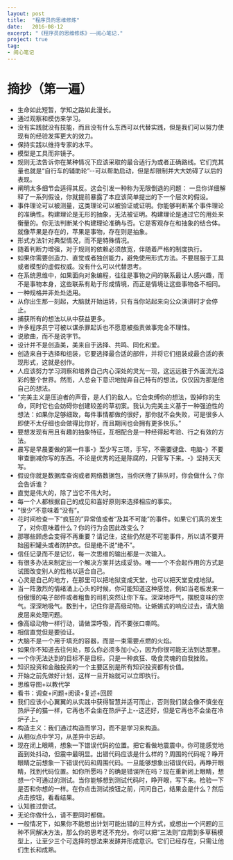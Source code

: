 ```yaml
---
layout: post
title:  "程序员的思维修炼"
date:   2016-08-12
excerpt: "《程序员的思维修炼》——阅心笔记."
project: true
tag:
- 阅心笔记 
---
```

# 摘抄（第一遍）

* 生命如此短暂，学知之路如此漫长。
* 通过观察和模仿来学习。
* 没有实践就没有技能，而且没有什么东西可以代替实践，但是我们可以努力使现有的经验发挥更大的效力。
* 保持实践以维持专家的水平。
* 模型是工具而非镜子。
* 规则无法告诉你在某种情况下应该采取的最合适行为或者正确路线。它们充其量也就是“自行车的辅助轮”--可以帮助启动，但是却限制并大大妨碍了以后的表现。
* 阐明太多细节会适得其反。这会引发一种称为无限倒退的问题： 一旦你详细解释了一系列假设，你就提前暴露了本应该简单提出的下一个层次的假设。
* 事件理论可以被测量，这类理论可以被验证或证明。你能够判断某个事件理论的准确性。构建理论是无形的抽象，无法被证明。构建理论是通过它的用处来衡量的。你无法判断某个构建理论准确与否。它是客观存在和抽象的结合体。就像苹果是存在的，苹果是事物，存在则是抽象。
* 形式方法针对典型情况，而不是特殊情况。
* 随着判断力增强，对于规则的依赖必须放宽，伴随着严格的制度执行。
* 如果你需要创造力、直觉或者独创能力，避免使用形式方法。不要屈服于工具或者模型的虚假权威。没有什么可以代替思考。
* 在系统思维中，如果面向对象编程，往往是事物之间的联系最让人感兴趣，而不是事物本身，这些联系有助于形成情境，而正是情境让这些事物各不相同。
* 一种规格并非处处适用。
* 从你出生那一刻起，大脑就开始运转，只有当你站起来向公众演讲时才会停止。
* 捕获所有的想法以从中获益更多。
* 许多程序员宁可被以谋杀罪起诉也不愿意被指责做事完全不理性。
* 说歌曲，而不是说字节。
* 设计并不是创造美，美来自于选择、共鸣、同化和爱。
* 创造来自于选择和组装，它要选择最合适的部件，并将它们组装成最合适的表现形式，这就是创作。
* 人应该努力学习洞察和培养自己内心深处的灵光一现，这远远胜于外面流光溢彩的整个世界。然而，人总会下意识地抛弃自己特有的想法，仅仅因为那是他自己的想法。
* “完美主义是压迫者的声音，是人们的敌人。它会束缚你的想法，毁掉你的生命，同时它也会妨碍你创建较差的草初案。我认为完美主义基于一种强迫性的想法：如果你足够细致，每件事情都做的很好，那你就不会失败，可是很多人即使不太仔细也会做得比你好，而且期间也会拥有更多快乐。”
* 要想发现有用且有趣的抽象特征，互相配合是一种经得起考验、行之有效的方法。
* 晨写是早晨要做的第一件事-》至少写三项，手写，不需要键盘、电脑-》不要审查删减你写的东西。不论是优秀的还是陈腐的，只管写下来。-》坚持天天写。
* 假设你就是数据库查询或者网络数据包，当你厌倦了排队时，你会做什么？你会告诉谁？
* 直觉是伟大的，除了当它不伟大时。
* 每一个人都根据自己的成见和喜好原则来选择相应的事实。
* “很少”不意味着“没有”。
* 花时间检查一下“疯狂的”异常值或者“及其不可能”的事件。如果它们真的发生了，对你意味着什么？你的行为会因此改变么？
* 那哪些顾虑会变得不再重要？请记住，这些仍然是不可能事件，所以请不要开始囤积罐头或者防护衣。但是绝不说“绝不”。
* 信任记录而不是记忆，每一次思维的输出都是一次输入。
* 有很多办法来制定出一个解决方案并达成妥协。唯一一个不会起作用的方式是试图改变别人的性格以适合自己。
* 心灵是自己的地方，在那里可以把地狱变成天堂，也可以把天堂变成地狱。
* 当一阵激烈的情绪涌上心头的时候，你可能知道这种感觉，例如当老板发来一份傲慢的电子邮件或者粗鲁的司机突然让你下车。深深地呼气，摆脱变味的空气。深深地吸气。数到十，记住你是高级动物。让蜥蜴式的响应过去，请大脑皮层来处理问题。
* 像高级动物一样行动，请做深呼吸，而不要张口嘶鸣。
* 相信直觉但是要验证。
* 大脑不是一个用于填充的容器，而是一束需要点燃的火焰。
* 如果你不知道去往何处，那么你必须多加小心，因为你很可能无法到达那里。
* 一个你无法达到的目标不是目标，只是一种疯狂、吸食灵魂的自我挫败。
* 知识投资和金融投资的一个主要区别是所有知识投资都有价值。
* 开始之前先做好计划，这样一旦开始就可以立即执行。
* 思维导图+以教代学
* 看书：调查+问题+阅读+复述+回顾
* 我们应该小心翼翼的从实践中获得智慧并适可而止，否则我们就会像不慎坐在热炉子的猫一样，它再也不会坐在热炉子上--这还好，但是它再也不会坐在冷炉子上。
* 构造主义：我们通过构造而学习，而不是学习来构造。
* 从相似点中学习，从差异中忘却。
* 现在闭上眼睛，想象一下错误代码的位置。把它看做地震震中。你可能感觉地面到处抖动，但震中最明显。出错代码应该是什么样的？周围的代码呢？睁开眼睛之前想象一下错误代码和周围代码。一旦能够想象出错误代码，再睁开眼睛，找到代码位置。如你所愿吗？的确是错误所在吗？现在重新闭上眼睛，想想一个可通过的测试。当你能够想到测试代码时，睁开眼，写下来。检验一下是否和你想的一样。在你点击测试按钮之前，问问自己，结果会是什么？然后点击按钮，看看结果。
* 认知胜过尝试。
* 无论你做什么，请不要同时都做。
* 一般情况下，如果你不能想出计划可能出错的三种方式，或想出一个问题的三种不同解决方法，那么你的思考还不充分。你可以把“三法则”应用到多草稿模型上，让至少三个可选择的想法来发酵并形成意识。它们已经存在，只需让他们生长和成熟。

